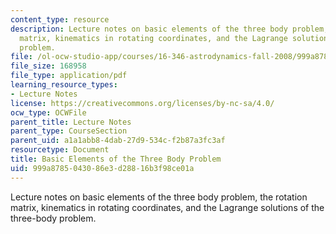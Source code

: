 ```yaml
---
content_type: resource
description: Lecture notes on basic elements of the three body problem, the rotation
  matrix, kinematics in rotating coordinates, and the Lagrange solutions of the three-body
  problem.
file: /ol-ocw-studio-app/courses/16-346-astrodynamics-fall-2008/999a8785043086e3d28816b3f98ce01a_lec_24.pdf
file_size: 168958
file_type: application/pdf
learning_resource_types:
- Lecture Notes
license: https://creativecommons.org/licenses/by-nc-sa/4.0/
ocw_type: OCWFile
parent_title: Lecture Notes
parent_type: CourseSection
parent_uid: a1a1abb8-4dab-27d9-534c-f2b87a3fc3af
resourcetype: Document
title: Basic Elements of the Three Body Problem
uid: 999a8785-0430-86e3-d288-16b3f98ce01a
---
```

Lecture notes on basic elements of the three body problem, the rotation matrix, kinematics in rotating coordinates, and the Lagrange solutions of the three-body problem.